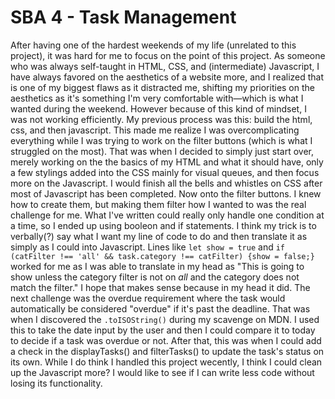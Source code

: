 # SBA 4 - Task Management

After having one of the hardest weekends of my life (unrelated to this project), it was hard for me to focus on the point of this project. As someone who was always self-taught in HTML, CSS, and (intermediate) Javascript, I have always favored on the aesthetics of a website more, and I realized that is one of my biggest flaws as it distracted me, shifting my priorities on the aesthetics as it's something I'm very comfortable with—which is what I wanted during the weekend. However because of this kind of mindset, I was not working efficiently. My previous process was this: build the html, css, and then javascript. This made me realize I was overcomplicating everything while I was trying to work on the filter buttons (which is what I struggled on the most). That was when I decided to simply just start over, merely working on the the basics of my HTML and what it should have, only a few stylings added into the CSS mainly for visual queues, and then focus more on the Javascript. I would finish all the bells and whistles on CSS after most of Javascript has been completed. Now onto the filter buttons. I knew how to create them, but making them filter how I wanted to was the real challenge for me. What I've written could really only handle one condition at a time, so I ended up using booleon and if statements. I think my trick is to verbally(?) say what I want my line of code to do and then translate it as simply as I could into Javascript. Lines like `let show = true` and  `if (catFilter !== 'all' && task.category !== catFilter) {show = false;}` worked for me as I was able to translate in my head as "This is going to show unless the category filter is not on *all* and the category does not match the filter." I hope that makes sense because in my head it did. The next challenge was the overdue requirement where the task would automatically be considered "overdue" if it's past the deadline. That was when I discovered the `.toISOString()` during my scavenge on MDN. I used this to take the date input by the user and then I could compare it to today to decide if a task was overdue or not. After that, this was when I could add a check in the displayTasks() and filterTasks() to update the task's status on its own. While I do think I handled this project wecently, I think I could clean up the Javascript more? I would like to see if I can write less code without losing its functionality.
